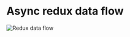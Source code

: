 # Async redux data flow

![Redux data flow](https://redux.js.org/assets/images/ReduxAsyncDataFlowDiagram-d97ff38a0f4da0f327163170ccc13e80.gif)

